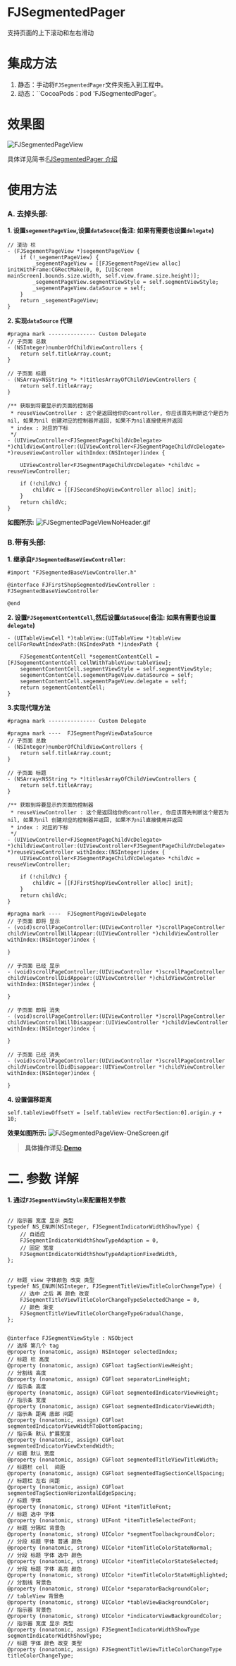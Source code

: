 # FJSegmentedPager


支持页面的上下滚动和左右滑动

# 集成方法

1. 静态：手动将``FJSegmentedPager``文件夹拖入到工程中。
2. 动态：``CocoaPods：pod 'FJSegmentedPager'。

# 效果图


![FJSegmentedPageView](https://github.com/fangjinfeng/FJSegmentedPager/blob/master/FJSegmentedPagerDemo/Snapshots/FJSegmentedPageView.gif)

具体详见简书:[FJSegmentedPager 介绍](http://www.jianshu.com/p/700c3814af74)

# 使用方法

### A. 去掉头部:

**1.  设置`segementPageView`,设置`dataSouce`(备注: 如果有需要也设置`delegate`)**
```
// 滚动 栏
- (FJSegementPageView *)segementPageView {
    if (!_segementPageView) {
        _segementPageView = [[FJSegementPageView alloc] initWithFrame:CGRectMake(0, 0, [UIScreen mainScreen].bounds.size.width, self.view.frame.size.height)];
        _segementPageView.segmentViewStyle = self.segmentViewStyle;
        _segementPageView.dataSource = self;
    }
    return _segementPageView;
}
```

**2. 实现`dataSource` 代理**
```
#pragma mark --------------- Custom Delegate
// 子页面 总数
- (NSInteger)numberOfChildViewControllers {
    return self.titleArray.count;
}

// 子页面 标题
- (NSArray<NSString *> *)titlesArrayOfChildViewControllers {
    return self.titleArray;
}

/** 获取到将要显示的页面的控制器
 * reuseViewController : 这个是返回给你的controller, 你应该首先判断这个是否为nil, 如果为nil 创建对应的控制器并返回, 如果不为nil直接使用并返回
 * index : 对应的下标
 */
- (UIViewController<FJSegmentPageChildVcDelegate> *)childViewController:(UIViewController<FJSegmentPageChildVcDelegate> *)reuseViewController withIndex:(NSInteger)index {
    
    UIViewController<FJSegmentPageChildVcDelegate> *childVc = reuseViewController;
    
    if (!childVc) {
        childVc = [[FJSecondShopViewController alloc] init];
    }
    return childVc;
}

```
**如图所示:**
![FJSegmentedPageViewNoHeader.gif](https://upload-images.jianshu.io/upload_images/2252551-7e16133facd30030.gif?imageMogr2/auto-orient/strip)


### B.带有头部:
**1. 继承自`FJSegmentedBaseViewController`:**
```
#import "FJSegmentedBaseViewController.h"

@interface FJFirstShopSegmentedViewController : FJSegmentedBaseViewController

@end
```

**2.  设置`FJSegementContentCell`,然后设置`dataSouce`(备注: 如果有需要也设置`delegate`)**

```
- (UITableViewCell *)tableView:(UITableView *)tableView cellForRowAtIndexPath:(NSIndexPath *)indexPath {
    
    FJSegementContentCell *segementContentCell = [FJSegementContentCell cellWithTableView:tableView];
    segementContentCell.segmentViewStyle = self.segmentViewStyle;
    segementContentCell.segementPageView.dataSource = self;
    segementContentCell.segementPageView.delegate = self;
    return segementContentCell;
}
```
**3.实现代理方法**
```
#pragma mark --------------- Custom Delegate

#pragma mark ----  FJSegmentPageViewDataSource
// 子页面 总数
- (NSInteger)numberOfChildViewControllers {
    return self.titleArray.count;
}

// 子页面 标题
- (NSArray<NSString *> *)titlesArrayOfChildViewControllers {
    return self.titleArray;
}

/** 获取到将要显示的页面的控制器
 * reuseViewController : 这个是返回给你的controller, 你应该首先判断这个是否为nil, 如果为nil 创建对应的控制器并返回, 如果不为nil直接使用并返回
 * index : 对应的下标
 */
- (UIViewController<FJSegmentPageChildVcDelegate> *)childViewController:(UIViewController<FJSegmentPageChildVcDelegate> *)reuseViewController withIndex:(NSInteger)index {
    UIViewController<FJSegmentPageChildVcDelegate> *childVc = reuseViewController;
    
    if (!childVc) {
        childVc = [[FJFirstShopViewController alloc] init];
    }
    return childVc;
}

#pragma mark ----  FJSegmentPageViewDelegate
// 子页面 即将 显示
- (void)scrollPageController:(UIViewController *)scrollPageController childViewControllWillAppear:(UIViewController *)childViewController withIndex:(NSInteger)index {
    
}

// 子页面 已经 显示
- (void)scrollPageController:(UIViewController *)scrollPageController childViewControllDidAppear:(UIViewController *)childViewController withIndex:(NSInteger)index {
    
}

// 子页面 即将 消失
- (void)scrollPageController:(UIViewController *)scrollPageController childViewControllWillDisappear:(UIViewController *)childViewController withIndex:(NSInteger)index {
    
}

// 子页面 已经 消失
- (void)scrollPageController:(UIViewController *)scrollPageController childViewControllDidDisappear:(UIViewController *)childViewController withIndex:(NSInteger)index {
    
}
```
**4. 设置偏移距离**
```
self.tableViewOffsetY = [self.tableView rectForSection:0].origin.y + 10;
```
**效果如图所示:**
![FJSegmentedPageView-OneScreen.gif](https://upload-images.jianshu.io/upload_images/2252551-36df1273e2c215f5.gif?imageMogr2/auto-orient/strip)


> **具体操作详见:[Demo](https://github.com/fangjinfeng/FJSegmentedPager)**
# 二. 参数 详解
**1. 通过``FJSegmentViewStyle``来配置相关参数**

```

// 指示器 宽度 显示 类型
typedef NS_ENUM(NSInteger, FJSegmentIndicatorWidthShowType) {
    // 自适应
    FJSegmentIndicatorWidthShowTypeAdaption = 0,
    // 固定 宽度
    FJSegmentIndicatorWidthShowTypeAdaptionFixedWidth,
};


// 标题 view 字体颜色 改变 类型
typedef NS_ENUM(NSInteger, FJSegmentTitleViewTitleColorChangeType) {
    // 选中 之后 再 颜色 改变
    FJSegmentTitleViewTitleColorChangeTypeSelectedChange = 0,
    // 颜色 渐变
    FJSegmentTitleViewTitleColorChangeTypeGradualChange,
};


@interface FJSegmentViewStyle : NSObject
// 选择 第几个 tag
@property (nonatomic, assign) NSInteger selectedIndex;
// 标题 栏 高度
@property (nonatomic, assign) CGFloat tagSectionViewHeight;
// 分割线 高度
@property (nonatomic, assign) CGFloat separatorLineHeight;
// 指示条 高度
@property (nonatomic, assign) CGFloat segmentedIndicatorViewHeight;
// 指示条 宽度
@property (nonatomic, assign) CGFloat segmentedIndicatorViewWidth;
// 指示条 距离 底部 间距
@property (nonatomic, assign) CGFloat segmentedIndicatorViewWidthToBottomSpacing;
// 指示条 默认 扩展宽度
@property (nonatomic, assign) CGFloat segmentedIndicatorViewExtendWidth;
// 标题 默认 宽度
@property (nonatomic, assign) CGFloat segmentedTitleViewTitleWidth;
// 标题栏 cell  间距
@property (nonatomic, assign) CGFloat segmentedTagSectionCellSpacing;
// 标题栏 左右 间距
@property (nonatomic, assign) CGFloat segmentedTagSectionHorizontalEdgeSpacing;
// 标题 字体
@property (nonatomic, strong) UIFont *itemTitleFont;
// 标题 选中 字体
@property (nonatomic, strong) UIFont *itemTitleSelectedFont;
// 标题 分隔栏 背景色
@property (nonatomic, strong) UIColor *segmentToolbackgroundColor;
// 分段 标题 字体 普通 颜色
@property (nonatomic, strong) UIColor *itemTitleColorStateNormal;
// 分段 标题 字体 选中 颜色
@property (nonatomic, strong) UIColor *itemTitleColorStateSelected;
// 分段 标题 字体 高亮 颜色
@property (nonatomic, strong) UIColor *itemTitleColorStateHighlighted;
// 分割线 背景色
@property (nonatomic, strong) UIColor *separatorBackgroundColor;
// tableView 背景色
@property (nonatomic, strong) UIColor *tableViewBackgroundColor;
// 指示器 背景色
@property (nonatomic, strong) UIColor *indicatorViewBackgroundColor;
// 指示器 宽度 显示 类型
@property (nonatomic, assign) FJSegmentIndicatorWidthShowType segmentIndicatorWidthShowType;
// 标题 字体 颜色 改变 类型
@property (nonatomic, assign) FJSegmentTitleViewTitleColorChangeType titleColorChangeType;
```

